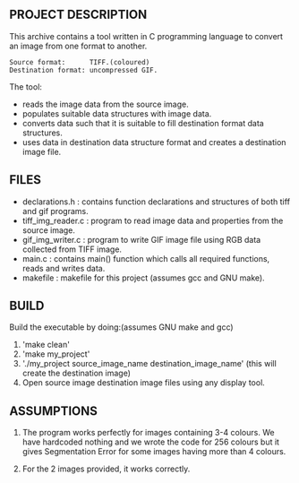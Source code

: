  
PROJECT DESCRIPTION
-------------------

This archive contains a tool written in C programming language to convert an image from one format to another.

	Source format:		TIFF.(coloured)
	Destination format:	uncompressed GIF.

The tool:
- reads the image data from the source image.
- populates suitable data structures with image data.
- converts data such that it is suitable to fill destination format data structures.
- uses data in destination data structure format and creates a destination image file.

FILES
-----

- declarations.h : contains function declarations and structures of both tiff and gif programs.
- tiff_img_reader.c : program to read image data and properties from the source image.
- gif_img_writer.c : program to write GIF image file using RGB data collected from TIFF image.
- main.c : contains main() function which calls all required functions, reads and writes data.
- makefile : makefile for this project (assumes gcc and GNU make).

BUILD
-----

Build the executable by doing:(assumes GNU make and gcc)

1. 'make clean'
2. 'make my_project'
3. './my_project source_image_name destination_image_name' (this will create the destination image)
4. Open source image destination image files using any display tool.

ASSUMPTIONS
-----------
1. The program works perfectly for images containing 3-4 colours. We have hardcoded nothing and we wrote
   the code for 256 colours but it gives Segmentation Error for some images having more than 4 colours.

2. For the 2 images provided, it works correctly.
